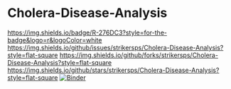 # Cholera-Disease-Analysis  
https://img.shields.io/badge/R-276DC3?style=for-the-badge&logo=r&logoColor=white 
https://img.shields.io/github/issues/strikersps/Cholera-Disease-Analysis?style=flat-square
https://img.shields.io/github/forks/strikersps/Cholera-Disease-Analysis?style=flat-square
https://img.shields.io/github/stars/strikersps/Cholera-Disease-Analysis?style=flat-square 
[![Binder](https://mybinder.org/badge_logo.svg)](https://mybinder.org/v2/gh/strikersps/Cholera-Disease-Analysis/HEAD)
